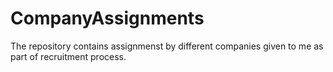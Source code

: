 # CompanyAssignments
The repository contains assignmenst by different companies given to me as part of recruitment process.
